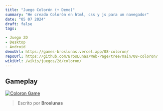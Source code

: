 ```yaml
---
title: "Juego Colorón (+ Demo)"
summary: "He creado Colorón en html, css y js para un navegador"
date: "05 07 2024"
draft: false
tags:

- Juego 2D
- Desktop
- Android
demoUrl: https://games-broslunas.vercel.app/08-coloron/
repoUrl: https://github.com/BrosLunas/Web-Page/tree/main/08-coloron/
wikiUrl: /wikis/juegos/2d/coloron/
---
```


## Gameplay
[![Coloron Game](/assets/img/games/coloron.png)](/assets/video/gameplay/coloron.mp4)

> Escrito por **Broslunas**